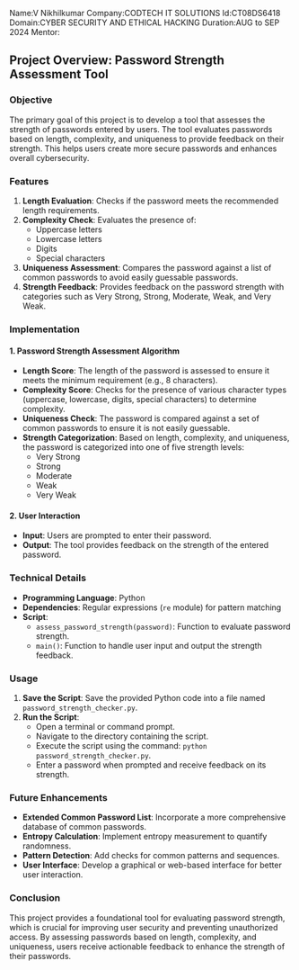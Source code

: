 Name:V Nikhilkumar
Company:CODTECH IT SOLUTIONS
Id:CT08DS6418
Domain:CYBER SECURITY AND ETHICAL HACKING
Duration:AUG to SEP 2024
Mentor:


## Project Overview: Password Strength Assessment Tool

### **Objective**
The primary goal of this project is to develop a tool that assesses the strength of passwords entered by users. The tool evaluates passwords based on length, complexity, and uniqueness to provide feedback on their strength. This helps users create more secure passwords and enhances overall cybersecurity.

### **Features**
1. **Length Evaluation**: Checks if the password meets the recommended length requirements.
2. **Complexity Check**: Evaluates the presence of:
   - Uppercase letters
   - Lowercase letters
   - Digits
   - Special characters
3. **Uniqueness Assessment**: Compares the password against a list of common passwords to avoid easily guessable passwords.
4. **Strength Feedback**: Provides feedback on the password strength with categories such as Very Strong, Strong, Moderate, Weak, and Very Weak.

### **Implementation**

#### **1. Password Strength Assessment Algorithm**
- **Length Score**: The length of the password is assessed to ensure it meets the minimum requirement (e.g., 8 characters).
- **Complexity Score**: Checks for the presence of various character types (uppercase, lowercase, digits, special characters) to determine complexity.
- **Uniqueness Check**: The password is compared against a set of common passwords to ensure it is not easily guessable.
- **Strength Categorization**: Based on length, complexity, and uniqueness, the password is categorized into one of five strength levels:
  - Very Strong
  - Strong
  - Moderate
  - Weak
  - Very Weak

#### **2. User Interaction**
- **Input**: Users are prompted to enter their password.
- **Output**: The tool provides feedback on the strength of the entered password.

### **Technical Details**

- **Programming Language**: Python
- **Dependencies**: Regular expressions (`re` module) for pattern matching
- **Script**:
  - `assess_password_strength(password)`: Function to evaluate password strength.
  - `main()`: Function to handle user input and output the strength feedback.

### **Usage**

1. **Save the Script**: Save the provided Python code into a file named `password_strength_checker.py`.
2. **Run the Script**:
   - Open a terminal or command prompt.
   - Navigate to the directory containing the script.
   - Execute the script using the command: `python password_strength_checker.py`.
   - Enter a password when prompted and receive feedback on its strength.

### **Future Enhancements**
- **Extended Common Password List**: Incorporate a more comprehensive database of common passwords.
- **Entropy Calculation**: Implement entropy measurement to quantify randomness.
- **Pattern Detection**: Add checks for common patterns and sequences.
- **User Interface**: Develop a graphical or web-based interface for better user interaction.

### **Conclusion**
This project provides a foundational tool for evaluating password strength, which is crucial for improving user security and preventing unauthorized access. By assessing passwords based on length, complexity, and uniqueness, users receive actionable feedback to enhance the strength of their passwords.

